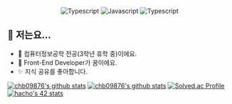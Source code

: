 <div align=center>

![Typescript](https://img.shields.io/badge/React-black?style=flat-square&logo=React&logoColor=61DAFB)
![Javascript](https://img.shields.io/badge/JavaScript-black?style=flat-square&logo=JavaScript&logoColor=F7DF1E)
![Typescript](https://img.shields.io/badge/TypeScript-black?style=flat-square&logo=TypeScript&logoColor=3178C6)
</div>

## 🤔 저는요...

- 🏫 컴퓨터정보공학 전공(3학년 휴학 중)이에요.
- 🌱 Front-End Developer가 꿈이에요.
- ✨ 지식 공유를 좋아합니다.

[![chb09876's github stats](https://github-readme-stats.vercel.app/api?username=chb09876&show_icons=true)](https://github.com/chb09876)
[![chb09876's github stats](https://github-readme-stats.vercel.app/api/top-langs/?username=chb09876&show_icons=true&hide_border=true&title_color=004386&icon_color=004386&layout=compact)](https://github.com/chb09876)
[![Solved.ac Profile](http://mazassumnida.wtf/api/generate_badge?boj=chb09876)](https://solved.ac/chb09876)
[![hacho's 42 stats](https://badge42.vercel.app/api/v2/cl7g5kylf00060gjlm4njc8cr/stats?cursusId=21&coalitionId=87)](https://github.com/JaeSeoKim/badge42)
